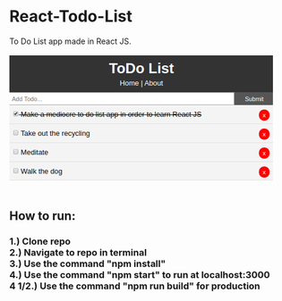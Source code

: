 # React-Todo-List
To Do List app made in React JS.
<br><br>
![](https://github.com/JackRossProjects/React-Todo-List/blob/master/todoTest.png)
<br><br>

<h2>How to run: </h2>
<h3>1.) Clone repo<br>
2.) Navigate to repo in terminal<br>
3.) Use the command "npm install"<br>
4.) Use the command "npm start" to run at localhost:3000<br>
4 1/2.) Use the command "npm run build" for production</h3>
